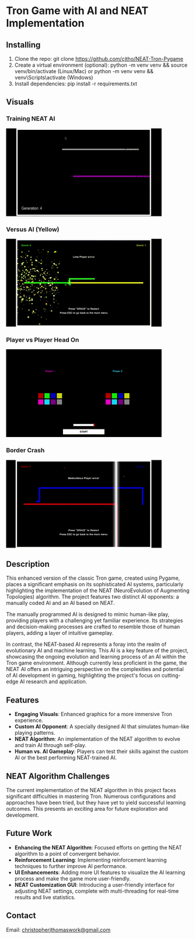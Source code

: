 # Tron Game with AI and NEAT Implementation

## Installing

1. Clone the repo: git clone https://github.com/cjtho/NEAT-Tron-Pygame
2. Create a virtual environment (optional): python -m venv venv && source venv/bin/activate (Linux/Mac) or python -m venv venv && venv\Scripts\activate (Windows)
3. Install dependencies: pip install -r requirements.txt

## Visuals

### Training NEAT AI
![](readme_supp/AIvsAITraining.gif)

### Versus AI (Yellow)
![](readme_supp/versusAI.gif)

### Player vs Player Head On
![](readme_supp/PvP%20and%20Effects.gif)

### Border Crash
![](readme_supp/BorderCrash.gif)

## Description
This enhanced version of the classic Tron game, created using Pygame, places a significant emphasis on its sophisticated AI systems, particularly highlighting the implementation of the NEAT (NeuroEvolution of Augmenting Topologies) algorithm. The project features two distinct AI opponents: a manually coded AI and an AI based on NEAT.

The manually programmed AI is designed to mimic human-like play, providing players with a challenging yet familiar experience. Its strategies and decision-making processes are crafted to resemble those of human players, adding a layer of intuitive gameplay.

In contrast, the NEAT-based AI represents a foray into the realm of evolutionary AI and machine learning. This AI is a key feature of the project, showcasing the ongoing evolution and learning process of an AI within the Tron game environment. Although currently less proficient in the game, the NEAT AI offers an intriguing perspective on the complexities and potential of AI development in gaming, highlighting the project's focus on cutting-edge AI research and application.

## Features
- **Engaging Visuals**: Enhanced graphics for a more immersive Tron experience.
- **Custom AI Opponent**: A specially designed AI that simulates human-like playing patterns.
- **NEAT Algorithm**: An implementation of the NEAT algorithm to evolve and train AI through self-play.
- **Human vs. AI Gameplay**: Players can test their skills against the custom AI or the best performing NEAT-trained AI.

## NEAT Algorithm Challenges
The current implementation of the NEAT algorithm in this project faces significant difficulties in mastering Tron. Numerous configurations and approaches have been tried, but they have yet to yield successful learning outcomes. This presents an exciting area for future exploration and development.

## Future Work
- **Enhancing the NEAT Algorithm**: Focused efforts on getting the NEAT algorithm to a point of convergent behavior.
- **Reinforcement Learning**: Implementing reinforcement learning techniques to further improve AI performance.
- **UI Enhancements**: Adding more UI features to visualize the AI learning process and make the game more user-friendly.
- **NEAT Customization GUI**: Introducing a user-friendly interface for adjusting NEAT settings, complete with multi-threading for real-time results and live statistics.

## Contact
Email: christopherjthomaswork@gmail.com
